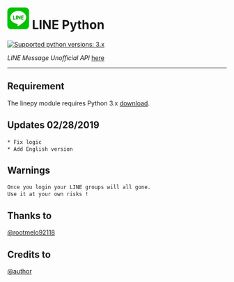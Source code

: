 # ![logo](LINE.png) LINE Python

 [![Supported python versions: 3.x](https://img.shields.io/badge/python-3.x-green.svg "Supported python versions: 3.x")](https://www.python.org/downloads/) 

*LINE Message Unofficial API* [here](https://github.com/yinmo-public/linepy)

----

## Requirement

The linepy module requires Python 3.x  [download](https://www.python.org/downloads/). 

## Updates 02/28/2019
```
* Fix logic
* Add English version
```

## Warnings
```
Once you login your LINE groups will all gone.
Use it at your own risks !
```

## Thanks to 
[@rootmelo92118](https://github.com/rootmelo92118)

## Credits to
[@author](https://line.me/ti/p/3eamxoks_T)
